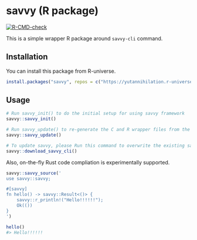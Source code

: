 # savvy (R package)

<!-- badges: start -->
[![R-CMD-check](https://github.com/yutannihilation/savvy-helper-R-package/actions/workflows/R-CMD-check.yaml/badge.svg)](https://github.com/yutannihilation/savvy-helper-R-package/actions/workflows/R-CMD-check.yaml)
<!-- badges: end -->


This is a simple wrapper R package around `savvy-cli` command.

## Installation

You can install this package from R-universe.

``` r
install.packages("savvy", repos = c("https://yutannihilation.r-universe.dev", "https://cloud.r-project.org"))
```

## Usage

``` r
# Run savvy_init() to do the initial setup for using savvy framework
savvy::savvy_init()

# Run savvy_update() to re-generate the C and R wrapper files from the Rust files.
savvy::savvy_update()

# To update savvy, please Run this command to overwrite the existing savvy-cli binary.
savvy::download_savvy_cli()
```


Also, on-the-fly Rust code compliation is experimentally supported.

``` r
savvy::savvy_source('
use savvy::savvy;

#[savvy]
fn hello() -> savvy::Result<()> {
    savvy::r_println!("Hello!!!!!!");
    Ok(())
}
')

hello()
#> Hello!!!!!!
```

